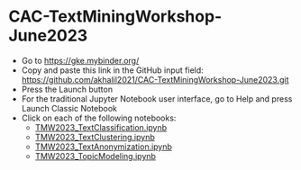 # CAC-TextMiningWorkshop-June2023
- Go to https://gke.mybinder.org/
- Copy and paste this link in the GitHub input field: https://github.com/akhalil2021/CAC-TextMiningWorkshop-June2023.git
- Press the Launch button
- For the traditional Jupyter Notebook user interface, go to Help and press Launch Classic Notebook
- Click on each of the following notebooks:
    - [TMW2023_TextClassification.ipynb](https://github.com/akhalil2021/CAC-TextMiningWorkshop-June2023/blob/main/TMW2023_TextClassification.ipynb)
    - [TMW2023_TextClustering.ipynb](https://github.com/akhalil2021/CAC-TextMiningWorkshop-June2023/blob/main/TMW2023_TextClustering.ipynb)
    - [TMW2023_TextAnonymization.ipynb](https://github.com/akhalil2021/CAC-TextMiningWorkshop-June2023/blob/main/TMW2023_NamedEntityRecognition.ipynb)
    - [TMW2023_TopicModeling.ipynb](https://github.com/akhalil2021/CAC-TextMiningWorkshop-June2023/blob/main/TMW2023_TopicModeling.ipynb)
